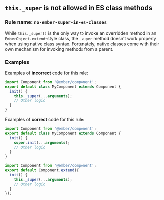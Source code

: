 ## `this._super` is not allowed in ES class methods

### Rule name: `no-ember-super-in-es-classes`

While `this._super()` is the only way to invoke an overridden method in an `EmberObject.extend`-style class, the `_super` method doesn't work properly when using native class syntax. Fortunately, native classes come with their own mechanism for invoking methods from a parent.

### Examples

Examples of **incorrect** code for this rule:

```javascript
import Component from '@ember/component';
export default class MyComponent extends Component {
  init() {
    this._super(...arguments);
    // Other logic
  }
}
```

Examples of **correct** code for this rule:

```javascript
import Component from '@ember/component';
export default class MyComponent extends Component {
  init() {
    super.init(...arguments);
    // Other logic
  }
}
```

```javascript
import Component from '@ember/component';
export default Component.extend({
  init() {
    this._super(...arguments);
    // Other logic
  }
});

